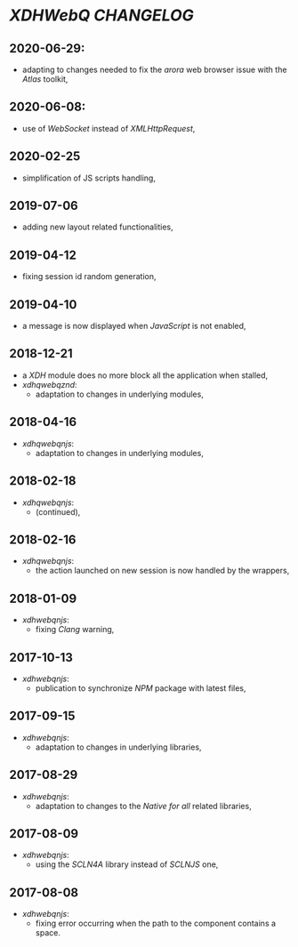 # *XDHWebQ* *CHANGELOG*

## 2020-06-29:

- adapting to changes needed to fix the *arora* web browser issue with the *Atlas* toolkit,

## 2020-06-08:

- use of *WebSocket* instead of *XMLHttpRequest*,

## 2020-02-25

- simplification of JS scripts handling,

## 2019-07-06

- adding new layout related functionalities,

## 2019-04-12

- fixing session id random generation,

## 2019-04-10

- a message is now displayed when *JavaScript* is not enabled,

## 2018-12-21

- a *XDH* module does no more block all the application when stalled,
- *xdhqwebqznd*:
   - adaptation to changes in underlying modules,

## 2018-04-16

- *xdhqwebqnjs*:
   - adaptation to changes in underlying modules,

## 2018-02-18

- *xdhqwebqnjs*:
   - (continued),

## 2018-02-16

- *xdhqwebqnjs*:
   - the action launched on new session is now handled by the wrappers,

## 2018-01-09

- *xdhwebqnjs*:
   - fixing *Clang* warning,

## 2017-10-13

- *xdhwebqnjs*:
   - publication to synchronize *NPM* package with latest files,

## 2017-09-15

- *xdhwebqnjs*:
   - adaptation to changes in underlying libraries,

## 2017-08-29

- *xdhwebqnjs*:
   - adaptation to changes to the *Native for all* related libraries,

## 2017-08-09

- *xdhwebqnjs*:
   - using the *SCLN4A* library instead of *SCLNJS* one,

## 2017-08-08

- *xdhwebqnjs*:
   - fixing error occurring when the path to the component contains a space.
